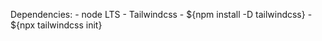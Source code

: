 Dependencies:
    - node LTS
    - Tailwindcss
        - ${npm install -D tailwindcss}
        - ${npx tailwindcss init}

